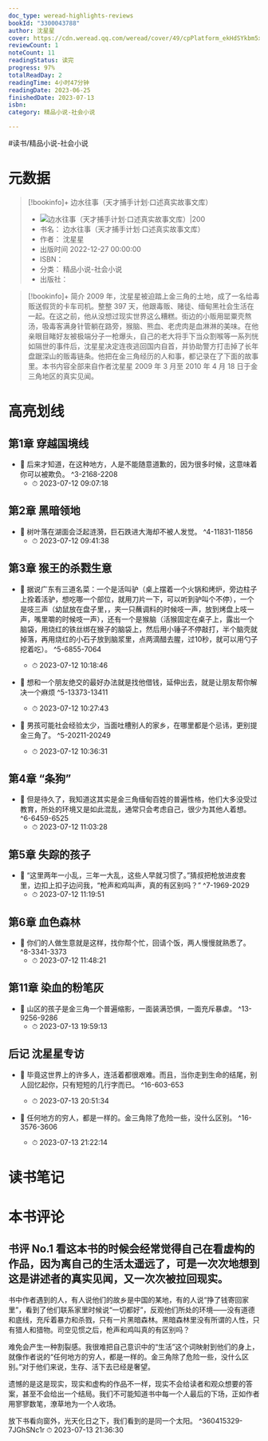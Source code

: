 ```yaml
---
doc_type: weread-highlights-reviews
bookId: "3300043788"
author: 沈星星
cover: https://cdn.weread.qq.com/weread/cover/49/cpPlatform_ekHdSYkbm5xwFSnPKQHtEx/t7_cpPlatform_ekHdSYkbm5xwFSnPKQHtEx.jpg
reviewCount: 1
noteCount: 11
readingStatus: 读完
progress: 97%
totalReadDay: 2
readingTime: 4小时47分钟
readingDate: 2023-06-25
finishedDate: 2023-07-13
isbn: 
category: 精品小说-社会小说

---
```


#读书/精品小说-社会小说

# 元数据
> [!bookinfo]+ 边水往事（天才捕手计划·口述真实故事文库）
> - ![ 边水往事（天才捕手计划·口述真实故事文库）|200](https://cdn.weread.qq.com/weread/cover/49/cpPlatform_ekHdSYkbm5xwFSnPKQHtEx/t7_cpPlatform_ekHdSYkbm5xwFSnPKQHtEx.jpg)
> - 书名： 边水往事（天才捕手计划·口述真实故事文库）
> - 作者： 沈星星
> - 出版时间 2022-12-27 00:00:00
> - ISBN： 
> - 分类： 精品小说-社会小说
> - 出版社： 

> [!bookinfo]+ 简介
> 2009 年，沈星星被迫踏上金三角的土地，成了一名给毒贩送假货的卡车司机。整整 397 天，他跟毒贩、赌徒、缅甸黑社会生活在一起。在这之前，他从没想过现实世界这么糟糕。街边的小贩用罂粟壳熬汤，吸毒客满身针管躺在路旁，猴脑、熊血、老虎肉是血淋淋的美味。在他亲眼目睹好友被极端分子一枪爆头，自己的老大将手下当众割喉等一系列恍如隔世的事件后，沈星星决定连夜逃回国内自首，并协助警方打击掉了长年盘踞深山的贩毒链条。他把在金三角经历的人和事，都记录在了下面的故事里。本书内容全部来自作者沈星星 2009 年 3 月至 2010 年 4 月 18 日于金三角地区的真实见闻。
# 高亮划线

## 第1章 穿越国境线


- 📌 后来才知道，在这种地方，人是不能随意道歉的，因为很多时候，这意味着你可以被欺负。 ^3-2168-2208
    - ⏱ 2023-07-12 09:07:18 
## 第2章 黑暗领地


- 📌 树叶落在湖面会泛起涟漪，巨石跌进大海却不被人发觉。 ^4-11831-11856
    - ⏱ 2023-07-12 09:41:38 
## 第3章 猴王的杀戮生意


- 📌 据说广东有三道名菜：一个是活叫驴（桌上摆着一个火锅和烤炉，旁边柱子上拴着活驴，想吃哪一个部位，就用刀片一下，可以听到驴叫个不停），一个是吱三声（幼鼠放在盘子里，，夹一只蘸调料的时候吱一声，放到烤盘上吱一声，嘴里嚼的时候吱一声），还有一个是猴脑（活猴固定在桌子上，露出一个脑袋，用烧红的铁丝绑在猴子的脑袋上，然后用小锤子不停敲打，半个脑壳就掉落，再用烧红的小石子放到脑浆里，点两滴醋去腥，过10秒，就可以用勺子挖着吃）。 ^5-6855-7064
    - ⏱ 2023-07-12 10:18:46 

- 📌 想和一个朋友绝交的最好办法就是找他借钱，延伸出去，就是让朋友帮你解决一个麻烦 ^5-13373-13411
    - ⏱ 2023-07-12 10:27:43 

- 📌 男孩可能社会经验太少，当面吐槽别人的家乡，在哪里都是个忌讳，更别提金三角了。 ^5-20211-20249
    - ⏱ 2023-07-12 10:36:31 
## 第4章 “条狗”


- 📌 但是待久了，我知道这其实是金三角缅甸百姓的普遍性格，他们大多没受过教育，所处的环境又是如此混乱，通常只会考虑自己，很少为其他人着想。 ^6-6459-6525
    - ⏱ 2023-07-12 11:03:28 
## 第5章 失踪的孩子


- 📌 “这里两年一小乱，三年一大乱，这些人早就习惯了。”猜叔把枪放进皮套里，边扣上扣子边问我，“枪声和鸡叫声，真的有区别吗？” ^7-1969-2029
    - ⏱ 2023-07-12 11:19:51 
## 第6章 血色森林


- 📌 你们的人做生意就是这样，找你帮个忙，回请个饭，两人慢慢就熟悉了。 ^8-3341-3373
    - ⏱ 2023-07-12 11:48:21 
## 第11章 染血的粉笔灰


- 📌 山区的孩子是金三角一个普遍缩影，一面装满恐惧，一面充斥暴虐。 ^13-9256-9286
    - ⏱ 2023-07-13 19:59:13 
## 后记 沈星星专访


- 📌 毕竟这世界上的许多人，连活着都很艰难。而且，当你走到生命的结尾，别人回忆起你，只有短短的几行字而已。 ^16-603-653
    - ⏱ 2023-07-13 20:51:34 

- 📌 任何地方的穷人，都是一样的。金三角除了危险一些，没什么区别。 ^16-3576-3606
    - ⏱ 2023-07-13 21:22:14 
# 读书笔记

# 本书评论

## 书评 No.1 看这本书的时候会经常觉得自己在看虚构的作品，因为离自己的生活太遥远了，可是一次次地想到这是讲述者的真实见闻，又一次次被拉回现实。

书中作者遇到的人，有人说他们的故乡是中国的某地，有的人说“挣了钱寄回家里”，看到了他们联系家里时候说“一切都好”，反观他们所处的环境——没有道德和底线，充斥着暴力和杀戮，只有一片黑暗森林。黑暗森林里没有所谓的人性，只有猎人和猎物。司空见惯之后，枪声和鸡叫真的有区别吗？

难免会产生一种割裂感。我很难把自己意识中的“生活”这个词映射到他们的身上，就像作者说的“任何地方的穷人，都是一样的。金三角除了危险一些，没什么区别。”对于他们来说，生存、活下去已经是奢望。

遗憾的是这是现实，现实和虚构的作品不一样，现实不会给读者和观众想要的答案，甚至不会给出一个结局。我们不可能知道书中每一个人最后的下场，正如作者用寥寥数笔，潦草地为一个人收场。

放下书看向窗外，光天化日之下，我们看到的是同一个太阳。 ^360415329-7JGhSNc1r
⏱ 2023-07-13 21:36:30
